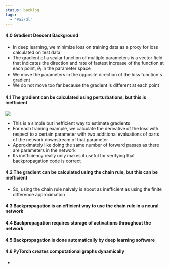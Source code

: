 ```yaml
---
status: backlog
tags:
  - '#ai/dl'
---
```


#### 4.0 Gradient Descent Background

- In deep learning, we minimize loss on training data as a proxy for loss calculated on test data
- The gradient of a scalar function of multiple parameters is a vector field that indicates the direction and rate of fastest increase of the function at each point, $\theta_i$ in the parameter space
- We move the parameters in the opposite direction of the loss function's gradient
- We do not move too far because the gradient is different at each point

#### 4.1 The gradient can be calculated using perturbations, but this is inefficient

![](Pasted%20image%2020231217205357.png)

- This is a simple but inefficient way to estimate gradients
- For each training example, we calculate the derivative of the loss with respect to a certain parameter with two additional evaluations of parts of the network downstream of that parameter
- Approximately like doing the same number of forward passes as there are parameters in the network
- Its inefficiency really only makes it useful for verifying that backpropagation code is correct

#### 4.2 The gradient can be calculated using the chain rule, but this can be inefficient

- So, using the chain rule naively is about as inefficient as using the finite difference approximation

#### 4.3 Backpropagation is an efficient way to use the chain rule in a neural network

#### 4.4 Backpropagation requires storage of activations throughout the network

#### 4.5 Backpropagation is done automatically by deep learning software

#### 4.6 PyTorch creates computational graphs dynamically

-
